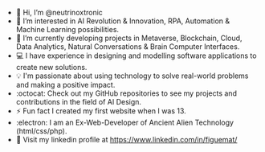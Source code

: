 - 👋 Hi, I’m @neutrinoxtronic
- 👀 I’m interested in AI Revolution & Innovation, RPA, Automation & Machine Learning possibilities.
- 🤖 I’m currently developing projects in Metaverse, Blockchain, Cloud, Data Analytics, Natural Conversations & Brain Computer Interfaces.
- 💻 I have experience in designing and modelling software applications to create new solutions.
- 💡 I'm passionate about using technology to solve real-world problems and making a positive impact.
- :octocat: Check out my GitHub repositories to see my projects and contributions in the field of AI Design.
- ⚡ Fun fact I created my first website when I was 13.
- :electron: I am an Ex-Web-Developer of Ancient Alien Technology (html/css/php).
- 👾 Visit my linkedin profile at https://www.linkedin.com/in/figuemat/



<!---
neutrinoxtronic/neutrinoxtronic is a ✨ special ✨ repository because its `README.md` (this file) appears on your GitHub profile.
You can click the Preview link to take a look at your changes.
--->
